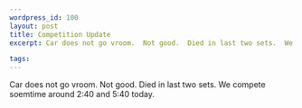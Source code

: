 ```yaml
--- 
wordpress_id: 100
layout: post
title: Competition Update
excerpt: Car does not go vroom.  Not good.  Died in last two sets.  We compete soemtime around 2:40 and 5:40 today.

tags: 
---
```


Car does not go vroom.  Not good.  Died in last two sets.  We compete soemtime around 2:40 and 5:40 today.
